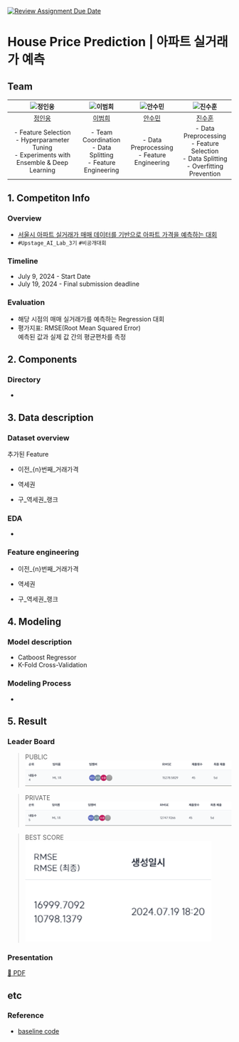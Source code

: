 [![Review Assignment Due Date](https://classroom.github.com/assets/deadline-readme-button-22041afd0340ce965d47ae6ef1cefeee28c7c493a6346c4f15d667ab976d596c.svg)](https://classroom.github.com/a/D1pZhJxu)
# House Price Prediction | 아파트 실거래가 예측
## Team

| <img src="https://drive.google.com/uc?export=view&id=1LHSq2m119E8Vc590kM6PCwBF9quxjY4R" alt="정인웅" width="150" height="100"> | <img src="https://drive.google.com/uc?export=view&id=1Fg7LNgBWTcaBBXEaVLDwI73o6nklBApt" alt="이범희" width="150" height="100"> | <img src="https://drive.google.com/uc?export=view&id=1G2GLuzvsoSigbdlHFneNkNdUCnRss_Z3" alt="안수민" width="150" height="100"> | <img src="https://drive.google.com/uc?export=view&id=1rfLaDJocTPO2c0ctPnCOebACb39Uz3f2" alt="진수훈" width="150" height="100"> |
| :--------------------------------------------------------------: | :--------------------------------------------------------------: | :--------------------------------------------------------------: | :--------------------------------------------------------------: |
|            [정인웅](https://github.com/Messengerwoong)             |            [이범희](https://github.com/tmttd)             |            [안수민](https://github.com/soomnia)             |            [진수훈](https://github.com/huniii32)             |
| - Feature Selection <br>  - Hyperparameter Tuning <br> - Experiments with Ensemble & Deep Learning <br> | - Team Coordination <br> - Data Splitting <br> - Feature Engineering | - Data Preprocessing <br> - Feature Engineering | - Data Preprocessing <br> - Feature Selection <br> - Data Splitting <br> - Overfitting Prevention |

## 1. Competiton Info

### Overview
- [서울시 아파트 실거래가 매매 데이터를 기반으로 아파트 가격을 예측하는 대회](https://stages.ai/competitions/312/overview/description)
- `#Upstage_AI_Lab_3기` `#비공개대회`

### Timeline
- July 9, 2024 - Start Date
- July 19, 2024 - Final submission deadline

### Evaluation

- 해당 시점의 매매 실거래가를 예측하는 Regression 대회
- 평가지표: RMSE(Root Mean Squared Error) <br>
예측된 값과 실제 값 간의 평균편차를 측정

## 2. Components

### Directory

- 

## 3. Data description

### Dataset overview
추가된 Feature
- 이전_{n}번째_거래가격<br>

- 역세권<br>

- 구_역세권_랭크<br>



### EDA

- 

### Feature engineering
- 이전_{n}번째_거래가격<br>

- 역세권<br>

- 구_역세권_랭크<br>

## 4. Modeling

### Model description

- Catboost Regressor
- K-Fold Cross-Validation

### Modeling Process

- 

## 5. Result

### Leader Board
> PUBLIC
![PUBLIC](/docs/img/leader_public.PNG)

> PRIVATE
![PRIVATE](/docs/img/leader_private.PNG)

> BEST SCORE <br>
![Best](/docs/img/leader_best.PNG)

### Presentation
[💾 PDF](/docs/pdf/[패스트캠퍼스]%20Upstage%20AI%20Lab%203기_ML_competition_발표자료_1조.pdf)

## etc
### Reference

- [baseline code](https://stages.ai/competitions/312/data/baseline)
